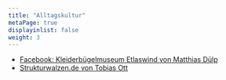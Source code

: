 ```yaml
---
title: "Alltagskultur"
metaPage: true
displayinlist: false
weight: 3
---
```


* [Facebook: Kleiderbügelmuseum Etlaswind von Matthias Dülp](https://www.facebook.com/p/Kleiderb%C3%BCgelmuseum-Etlaswind-100072127089149/)
* [Strukturwalzen.de von Tobias Ott](https://www.strukturwalzen.de)
